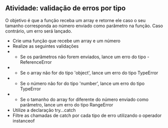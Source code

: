 
## Atividade: validação de erros por tipo
O objetivo é que a função receba um array e retorne ele caso o seu tamanho corresponda ao número enviado como parâmetro na função. Caso contrário, um erro será lançado.

- Crie uma função que recebe um array e um número
- Realize as seguintes validações
- - Se os parâmetros não forem enviados, lance um erro do tipo - ReferenceError
- - Se o array não for do tipo 'object', lance um erro do tipo TypeError
- - Se o número não for do tipo 'number', lance um erro do tipo TypeError
- - Se o tamanho do array for diferente do número enviado como parâmetro, lance um erro do tipo RangeError
- Utilize a declaração try...catch
- Filtre as chamadas de catch por cada tipo de erro utilizando o operador instanceof